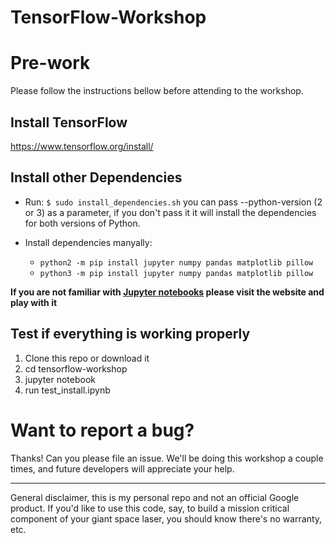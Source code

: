 # TensorFlow-Workshop

# Pre-work

Please follow the instructions bellow before attending to the workshop.

## Install TensorFlow

https://www.tensorflow.org/install/

## Install other Dependencies

* Run: `$ sudo install_dependencies.sh` you can pass --python-version (2 or 3) as a parameter,
if you don't pass it it will install the dependencies for both versions of Python.

* Install dependencies manyally:
	* `python2 -m pip install jupyter numpy pandas matplotlib pillow`
  * `python3 -m pip install jupyter numpy pandas matplotlib pillow`

**If you are not familiar with [Jupyter notebooks](http://jupyter.readthedocs.io/en/latest/index.html) please visit the website and play with it**
   
## Test if everything is working properly

1. Clone this repo or download it
2. cd tensorflow-workshop
3. jupyter notebook
4. run test_install.ipynb

# Want to report a bug?

Thanks! Can you please file an issue. We'll be doing this workshop a couple times, and future developers will appreciate your help.

- - -

General disclaimer, this is my personal repo and not an official Google product. If you'd like to use this code, say, to build a mission critical component of your giant space laser, you should know there's no warranty, etc.
